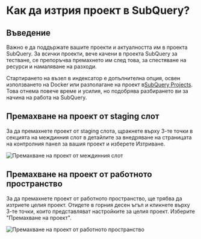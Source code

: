 # Как да изтрия проект в SubQuery?

## Въведение

Важно е да поддържате вашите проекти и актуалността им в проекта SubQuery. За всички проекти, вече качени в проекта SubQuery за тестване, се препоръчва премахнето им след това, за спестяване на ресурси и намаляване на разходи.

Стартирането на възел в индексатор е допълнителна опция, освен използването на Docker или разполагане на проект в[SubQuery Projects](https://project.subquery.network/). Това отнема повече време и усилия, но подобрява разбирането ви за начина на работа на SubQuery.

## Премахване на проект от staging слот

За да премахнете проект от staging слота, щракнете върху 3-те точки в секцията на междинния слот в детайлите за внедряване на страницата на контролния панел за вашия проект и изберете Изтриване.

![Премахване на проект от междинния слот](/assets/img/delete_staging.png)

## Премахване на проект от работното пространство

За да премахнете проект от работното пространство, ще трябва да изтриете целия проект. Отидете в горния десен ъгъл и кликнете върху 3-те точки, които представляват настройките за целия проект. Изберите "Премахване на проект".

![Премахване на проект от работното пространство](/assets/img/delete_production.png)
